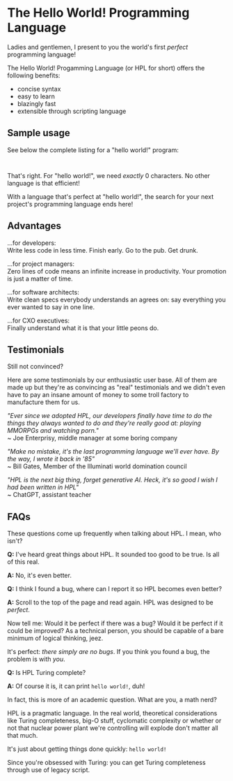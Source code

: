 # The Hello World! Programming Language

Ladies and gentlemen, I present to you the world's first _perfect_ programming language!

The Hello World! Progamming Language (or HPL for short) offers the following benefits:

* concise syntax
* easy to learn
* blazingly fast
* extensible through scripting language

## Sample usage

See below the complete listing for a "hello world!" program:

```
 
```

That's right. For "hello world!", we need _exactly_ 0 characters.
No other language is that efficient!

With a language that's perfect at "hello world!", the search for your next project's programming language ends here!

## Advantages

...for developers:  
    Write less code in less time. Finish early. Go to the pub. Get drunk.

...for project managers:  
    Zero lines of code means an infinite increase in productivity. Your promotion is just a matter of time.

...for software architects:  
    Write clean specs everybody understands an agrees on: say everything you ever wanted to say in one line.

...for CXO executives:  
    Finally understand what it is that your little peons do.

## Testimonials

Still not convinced?

Here are some testimonials by our enthusiastic user base.
All of them are made up but they're as convincing as "real" testimonials and we didn't even have to pay an insane amount of money to some troll factory to manufacture them for us.

*"Ever since we adopted HPL, our developers finally have time to do the things they always wanted to do and they're really good at: playing MMORPGs and watching porn."*  
    ~ Joe Enterprisy, middle manager at some boring company

*"Make no mistake, it's the last programming language we'll ever have. By the way, I wrote it back in '85"*  
    ~ Bill Gates, Member of the Illuminati world domination council

*"HPL is the next big thing, forget generative AI. Heck, it's so good I wish I had been written in HPL"*  
    ~ ChatGPT, assistant teacher

## FAQs

These questions come up frequently when talking about HPL. I mean, who isn't?

**Q:** I've heard great things about HPL. It sounded too good to be true. Is all of this real.

**A:** No, it's even better.

**Q:** I think I found a bug, where can I report it so HPL becomes even better?

**A:** Scroll to the top of the page and read again.
HPL was designed to be _perfect_.

Now tell me:
Would it be perfect if there was a bug?
Would it be perfect if it could be improved?
As a technical person, you should be capable of a bare minimum of logical thinking, jeez.

It's perfect: _there simply are no bugs_.
If you think you found a bug, the problem is with _you_.

**Q:** Is HPL Turing complete?

**A:** Of course it is, it can print `hello world!`, duh! 

In fact, this is more of an academic question.
What are you, a math nerd? 

HPL is a pragmatic language. 
In the real world, theoretical considerations like Turing completeness, big-O stuff, cyclomatic complexity or whether or not that nuclear power plant we're controlling will explode don't matter all that much.

It's just about getting things done quickly: `hello world!`

Since you're obsessed with Turing: you can get Turing completeness through use of legacy script.
